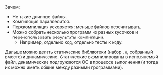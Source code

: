 Зачем:

* Не такие длинные файлы.
* Компиляция параллелится.
* Перекомпиляция ускоряется: меньше файлов перечитывать.
* Можно собрать несколько программ из разных кусочков и переиспользовать результаты компиляции.
  * Например, отдельно код, отдельно тесты к коду.

Дальше можно делать статические библиотеки (набор `.o`, собранный вместе) и динамические.
Статические вкомпилированы в исполянемый файл, динамические подгружаются ОС в процессе выполнения
(и тогда их можно иметь общие между разными программами).

